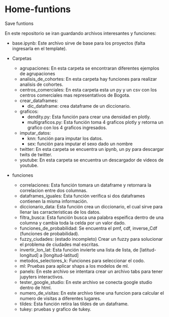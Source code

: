 # Home-funtions
Save funtions

En este repositorio se iran guardando archivos interesantes y funciones:

- base.ipynb: Este archivo sirve de base para los proyectos (falta ingresarla en el template).

- Carpetas
    - agrupaciones: En esta carpeta se encontraran diferentes ejemplos de agrupaciones
    - analisis_de_cohortes: En esta carpeta hay funciones para realizar analisis de cohortes.
    - centros_comerciales: En esta carpeta esta un py y un csv con los centros comerciales mas representativos de Bogota.
    - crear_dataframes: 
        - dic_dataframe: crea dataframe de un diccionario.
    - graficos:
        - dendity.py: Esta función para crear una densidad en plotly.
        - multigraficos.py: Esta función toma 4 graficos plotly y retorna un grafico con los 4 graficos ingresados.
    - imputar_datos: 
        - knn: función para imputar los datos.
        - sex: función para imputar el sexo dado un nombre
    - twitter: En esta carpeta se encuentra un ipynb, un py para descargar twits de twitter.
    - youtube: En esta carpeta se encuentra un descargador de videos de youtube.

- funciones
    - correlaciones: Esta función tomara un dataframe y retornara la correlacion entre dos columnas.
    - dataframes_iguales: Esta función verifica si dos dataframes contienen la misma información.
    - diccionario_data: Esta función crea un diccionario, el cual sirve para llenar las carracteristicas de los datos.
    - filtra_busca: Esta función busca una palabra espeifica dentro de una columna y cambia toda la celda por un valor dado.
    - funciones_de_probabilidad: Se encuentra el pmf, cdf, inverse_Cdf (funciones de probabilidad).
    - fuzzy_ciudades: (estado incompleto) Crear un fuzzy para solucionar el problema de ciudades mal escritas.
    - invertir_lon_lat: Esta función invierte una lista de lista, de [latitud-longitud] a [longitud-latitud]  
    - metodos_selectores_k: Funciones para seleccionar el codo.
    - ml: Pruebas para aplicar shaps a los modelos de ml.
    - panels: En este archivo se intentara crear un archivo tabs para tener jupyters interactivos.
    - tester_google_studio: En este archivo se conecta google studio dentro de html.
    - numero_de_visitas: En este archivo tiene una funcion para calcular el numero de visitas a diferentes lugares.
    - tildes: Esta función retira las tildes de un dataframe.
    - tukey: pruebas y grafico de tukey.